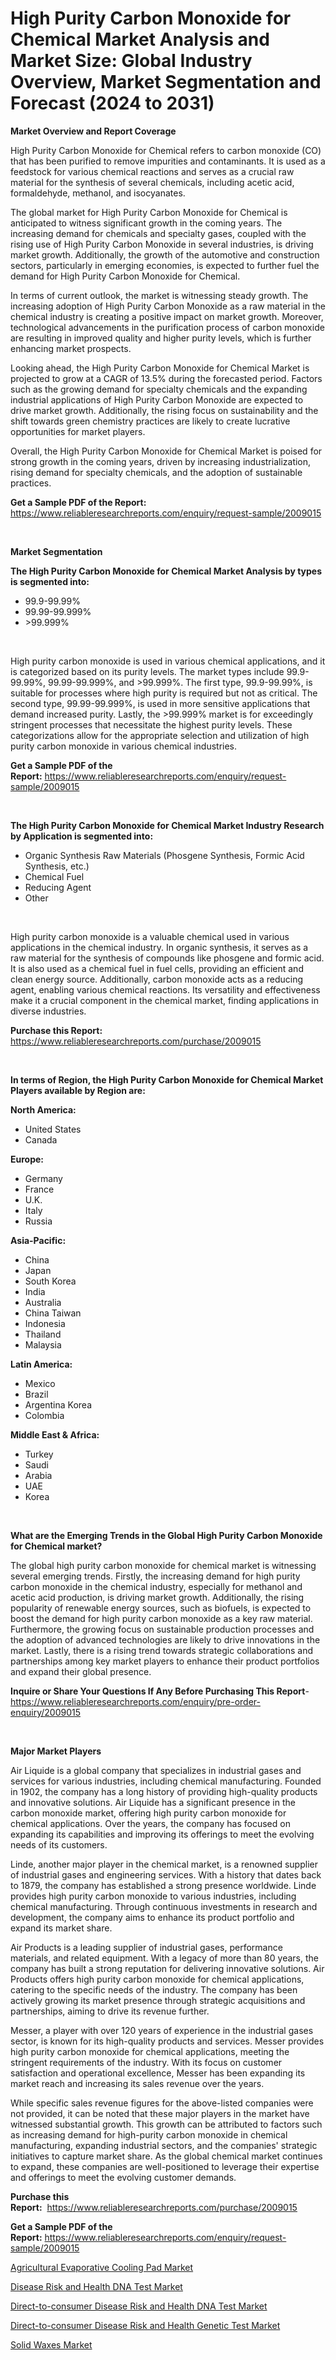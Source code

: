 <p><h1>High Purity Carbon Monoxide for Chemical Market Analysis and Market Size: Global Industry Overview, Market Segmentation and Forecast (2024 to 2031)</h1></p><p><strong>Market Overview and Report Coverage</strong></p>
<p><p>High Purity Carbon Monoxide for Chemical refers to carbon monoxide (CO) that has been purified to remove impurities and contaminants. It is used as a feedstock for various chemical reactions and serves as a crucial raw material for the synthesis of several chemicals, including acetic acid, formaldehyde, methanol, and isocyanates.</p><p>The global market for High Purity Carbon Monoxide for Chemical is anticipated to witness significant growth in the coming years. The increasing demand for chemicals and specialty gases, coupled with the rising use of High Purity Carbon Monoxide in several industries, is driving market growth. Additionally, the growth of the automotive and construction sectors, particularly in emerging economies, is expected to further fuel the demand for High Purity Carbon Monoxide for Chemical.</p><p>In terms of current outlook, the market is witnessing steady growth. The increasing adoption of High Purity Carbon Monoxide as a raw material in the chemical industry is creating a positive impact on market growth. Moreover, technological advancements in the purification process of carbon monoxide are resulting in improved quality and higher purity levels, which is further enhancing market prospects.</p><p>Looking ahead, the High Purity Carbon Monoxide for Chemical Market is projected to grow at a CAGR of 13.5% during the forecasted period. Factors such as the growing demand for specialty chemicals and the expanding industrial applications of High Purity Carbon Monoxide are expected to drive market growth. Additionally, the rising focus on sustainability and the shift towards green chemistry practices are likely to create lucrative opportunities for market players.</p><p>Overall, the High Purity Carbon Monoxide for Chemical Market is poised for strong growth in the coming years, driven by increasing industrialization, rising demand for specialty chemicals, and the adoption of sustainable practices.</p></p>
<p><strong>Get a Sample PDF of the Report:</strong> <a href="https://www.reliableresearchreports.com/enquiry/request-sample/2009015">https://www.reliableresearchreports.com/enquiry/request-sample/2009015</a></p>
<p>&nbsp;</p>
<p><strong>Market Segmentation</strong></p>
<p><strong>The High Purity Carbon Monoxide for Chemical Market Analysis by types is segmented into:</strong></p>
<p><ul><li>99.9-99.99%</li><li>99.99-99.999%</li><li>>99.999%</li></ul></p>
<p>&nbsp;</p>
<p><p>High purity carbon monoxide is used in various chemical applications, and it is categorized based on its purity levels. The market types include 99.9-99.99%, 99.99-99.999%, and >99.999%. The first type, 99.9-99.99%, is suitable for processes where high purity is required but not as critical. The second type, 99.99-99.999%, is used in more sensitive applications that demand increased purity. Lastly, the >99.999% market is for exceedingly stringent processes that necessitate the highest purity levels. These categorizations allow for the appropriate selection and utilization of high purity carbon monoxide in various chemical industries.</p></p>
<p><strong>Get a Sample PDF of the Report:</strong>&nbsp;<a href="https://www.reliableresearchreports.com/enquiry/request-sample/2009015">https://www.reliableresearchreports.com/enquiry/request-sample/2009015</a></p>
<p>&nbsp;</p>
<p><strong>The High Purity Carbon Monoxide for Chemical Market Industry Research by Application is segmented into:</strong></p>
<p><ul><li>Organic Synthesis Raw Materials (Phosgene Synthesis, Formic Acid Synthesis, etc.)</li><li>Chemical Fuel</li><li>Reducing Agent</li><li>Other</li></ul></p>
<p>&nbsp;</p>
<p><p>High purity carbon monoxide is a valuable chemical used in various applications in the chemical industry. In organic synthesis, it serves as a raw material for the synthesis of compounds like phosgene and formic acid. It is also used as a chemical fuel in fuel cells, providing an efficient and clean energy source. Additionally, carbon monoxide acts as a reducing agent, enabling various chemical reactions. Its versatility and effectiveness make it a crucial component in the chemical market, finding applications in diverse industries.</p></p>
<p><strong>Purchase this Report:</strong>&nbsp; <a href="https://www.reliableresearchreports.com/purchase/2009015">https://www.reliableresearchreports.com/purchase/2009015</a></p>
<p>&nbsp;</p>
<p><strong>In terms of Region, the High Purity Carbon Monoxide for Chemical Market Players available by Region are:</strong></p>
<p>
    <p> <strong> North America: </strong>
        <ul>
            <li>United States</li>
            <li>Canada</li>
        </ul>
        </p> 
    <p> <strong> Europe: </strong>
        <ul>
            <li>Germany</li>
            <li>France</li>
            <li>U.K.</li>
            <li>Italy</li>
            <li>Russia</li>
        </ul>
        </p> 
    <p> <strong> Asia-Pacific: </strong>
        <ul>
            <li>China</li>
            <li>Japan</li>
            <li>South Korea</li>
            <li>India</li>
            <li>Australia</li>
            <li>China Taiwan</li>
            <li>Indonesia</li>
            <li>Thailand</li>
            <li>Malaysia</li>
        </ul>
        </p> 
    <p> <strong> Latin America: </strong>
        <ul>
            <li>Mexico</li>
            <li>Brazil</li>
            <li>Argentina Korea</li>
            <li>Colombia</li>
        </ul>
        </p> 
    <p> <strong> Middle East & Africa: </strong>
        <ul>
            <li>Turkey</li>
            <li>Saudi</li>
            <li>Arabia</li>
            <li>UAE</li>
            <li>Korea</li>
        </ul>
    </p>
    </p>
<p>&nbsp;</p>
<p><strong>What are the Emerging Trends in the Global High Purity Carbon Monoxide for Chemical market?</strong></p>
<p><p>The global high purity carbon monoxide for chemical market is witnessing several emerging trends. Firstly, the increasing demand for high purity carbon monoxide in the chemical industry, especially for methanol and acetic acid production, is driving market growth. Additionally, the rising popularity of renewable energy sources, such as biofuels, is expected to boost the demand for high purity carbon monoxide as a key raw material. Furthermore, the growing focus on sustainable production processes and the adoption of advanced technologies are likely to drive innovations in the market. Lastly, there is a rising trend towards strategic collaborations and partnerships among key market players to enhance their product portfolios and expand their global presence.</p></p>
<p><strong>Inquire or Share Your Questions If Any Before Purchasing This Report</strong>- <a href="https://www.reliableresearchreports.com/enquiry/pre-order-enquiry/2009015">https://www.reliableresearchreports.com/enquiry/pre-order-enquiry/2009015</a></p>
<p>&nbsp;</p>
<p><strong>Major Market Players</strong></p>
<p><p>Air Liquide is a global company that specializes in industrial gases and services for various industries, including chemical manufacturing. Founded in 1902, the company has a long history of providing high-quality products and innovative solutions. Air Liquide has a significant presence in the carbon monoxide market, offering high purity carbon monoxide for chemical applications. Over the years, the company has focused on expanding its capabilities and improving its offerings to meet the evolving needs of its customers.</p><p>Linde, another major player in the chemical market, is a renowned supplier of industrial gases and engineering services. With a history that dates back to 1879, the company has established a strong presence worldwide. Linde provides high purity carbon monoxide to various industries, including chemical manufacturing. Through continuous investments in research and development, the company aims to enhance its product portfolio and expand its market share.</p><p>Air Products is a leading supplier of industrial gases, performance materials, and related equipment. With a legacy of more than 80 years, the company has built a strong reputation for delivering innovative solutions. Air Products offers high purity carbon monoxide for chemical applications, catering to the specific needs of the industry. The company has been actively growing its market presence through strategic acquisitions and partnerships, aiming to drive its revenue further.</p><p>Messer, a player with over 120 years of experience in the industrial gases sector, is known for its high-quality products and services. Messer provides high purity carbon monoxide for chemical applications, meeting the stringent requirements of the industry. With its focus on customer satisfaction and operational excellence, Messer has been expanding its market reach and increasing its sales revenue over the years.</p><p>While specific sales revenue figures for the above-listed companies were not provided, it can be noted that these major players in the market have witnessed substantial growth. This growth can be attributed to factors such as increasing demand for high-purity carbon monoxide in chemical manufacturing, expanding industrial sectors, and the companies' strategic initiatives to capture market share. As the global chemical market continues to expand, these companies are well-positioned to leverage their expertise and offerings to meet the evolving customer demands.</p></p>
<p><strong>Purchase this Report:</strong>&nbsp;&nbsp;<a href="https://www.reliableresearchreports.com/purchase/2009015">https://www.reliableresearchreports.com/purchase/2009015</a></p>
<p></p>
<p><strong>Get a Sample PDF of the Report:</strong>&nbsp;<a href="https://www.reliableresearchreports.com/enquiry/request-sample/2009015">https://www.reliableresearchreports.com/enquiry/request-sample/2009015</a></p>
<p><p><a href="https://github.com/rahu1502/Market-Research-Report-List-1/blob/main/agricultural-evaporative-cooling-pad-market.md">Agricultural Evaporative Cooling Pad Market</a></p><p><a href="https://github.com/gshchiplitsov/Market-Research-Report-List-1/blob/main/disease-risk-and-health-dna-test-market.md">Disease Risk and Health DNA Test Market</a></p><p><a href="https://github.com/rahu1501/Market-Research-Report-List-1/blob/main/direct-to-consumer-disease-risk-and-health-dna-test-market.md">Direct-to-consumer Disease Risk and Health DNA Test Market</a></p><p><a href="https://github.com/rahu1503/Market-Research-Report-List-1/blob/main/direct-to-consumer-disease-risk-and-health-genetic-test-market.md">Direct-to-consumer Disease Risk and Health Genetic Test Market</a></p><p><a href="https://github.com/ambrozg/Market-Research-Report-List-1/blob/main/solid-waxes-market.md">Solid Waxes Market</a></p></p>